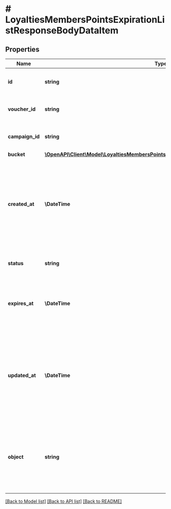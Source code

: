 # # LoyaltiesMembersPointsExpirationListResponseBodyDataItem

## Properties

Name | Type | Description | Notes
------------ | ------------- | ------------- | -------------
**id** | **string** | Unique loyalty points bucket ID. |
**voucher_id** | **string** | Unique parent loyalty card ID. |
**campaign_id** | **string** | Unique parent campaign ID. |
**bucket** | [**\OpenAPI\Client\Model\LoyaltiesMembersPointsExpirationListResponseBodyDataItemBucket**](LoyaltiesMembersPointsExpirationListResponseBodyDataItemBucket.md) |  |
**created_at** | **\DateTime** | Timestamp representing the date and time when the loyalty points bucket object was created. The value is shown in the ISO 8601 format. |
**status** | **string** | Loyalty points bucket point status. |
**expires_at** | **\DateTime** | Date when the number of points defined in the bucket object are due to expire. |
**updated_at** | **\DateTime** | Timestamp representing the date and time when the loyalty points bucket object was updated. The value is shown in the ISO 8601 format. | [optional]
**object** | **string** | The type of the object represented by JSON. This object stores information about the loyalty points bucket. | [default to 'loyalty_points_bucket']

[[Back to Model list]](../../README.md#models) [[Back to API list]](../../README.md#endpoints) [[Back to README]](../../README.md)
